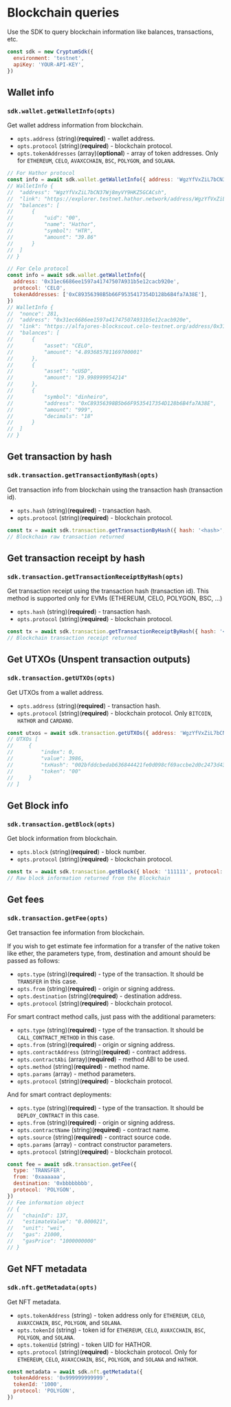 # Blockchain queries

Use the SDK to query blockchain information like balances, transactions, etc.

```js
const sdk = new CryptumSdk({
  environment: 'testnet',
  apiKey: 'YOUR-API-KEY',
})
```

## Wallet info

### `sdk.wallet.getWalletInfo(opts)`

Get wallet address information from blockchain.

- `opts.address` (string)(**required**) - wallet address.
- `opts.protocol` (string)(**required**) - blockchain protocol.
- `opts.tokenAddresses` (array)(**optional**) - array of token addresses. Only for `ETHEREUM`, `CELO`, `AVAXCCHAIN`, `BSC`, `POLYGON`, and `SOLANA`.

```js
// For Hathor protocol
const info = await sdk.wallet.getWalletInfo({ address: 'WgzYfVxZiL7bCN37Wj8myVY9HKZ5GCACsh', protocol: 'HATHOR' })
// WalletInfo {
// 	"address": "WgzYfVxZiL7bCN37Wj8myVY9HKZ5GCACsh",
// 	"link": "https://explorer.testnet.hathor.network/address/WgzYfVxZiL7bCN37Wj8myVY9HKZ5GCACsh",
// 	"balances": [
// 		{
// 			"uid": "00",
// 			"name": "Hathor",
// 			"symbol": "HTR",
// 			"amount": "39.86"
// 		}
// 	]
// }

// For Celo protocol
const info = await sdk.wallet.getWalletInfo({
  address: '0x31ec6686ee1597a41747507A931b5e12cacb920e',
  protocol: 'CELO',
  tokenAddresses: ['0xC89356398B5b66F9535417354D128b6B4fa7A38E'],
})
// WalletInfo {
// 	"nonce": 281,
// 	"address": "0x31ec6686ee1597a41747507A931b5e12cacb920e",
// 	"link": "https://alfajores-blockscout.celo-testnet.org/address/0x31ec6686ee1597a41747507A931b5e12cacb920e",
// 	"balances": [
// 		{
// 			"asset": "CELO",
// 			"amount": "4.893685781169700001"
// 		},
// 		{
// 			"asset": "cUSD",
// 			"amount": "19.998999954214"
// 		},
// 		{
// 			"symbol": "dinheiro",
// 			"address": "0xC89356398B5b66F9535417354D128b6B4fa7A38E",
// 			"amount": "999",
// 			"decimals": "18"
// 		}
// 	]
// }
```

## Get transaction by hash

### `sdk.transaction.getTransactionByHash(opts)`

Get transaction info from blockchain using the transaction hash (transaction id).

- `opts.hash` (string)(**required**) - transaction hash.
- `opts.protocol` (string)(**required**) - blockchain protocol.

```js
const tx = await sdk.transaction.getTransactionByHash({ hash: '<hash>', protocol: 'STELLAR' })
// Blockchain raw transaction returned
```

## Get transaction receipt by hash

### `sdk.transaction.getTransactionReceiptByHash(opts)`

Get transaction receipt using the transaction hash (transaction id). This method is supported only for EVMs (ETHEREUM, CELO, POLYGON, BSC, ...)

- `opts.hash` (string)(**required**) - transaction hash.
- `opts.protocol` (string)(**required**) - blockchain protocol.

```js
const tx = await sdk.transaction.getTransactionReceiptByHash({ hash: '<hash>', protocol: 'BSC' })
// Blockchain transaction receipt returned
```

## Get UTXOs (Unspent transaction outputs)

### `sdk.transaction.getUTXOs(opts)`

Get UTXOs from a wallet address.

- `opts.address` (string)(**required**) - transaction hash.
- `opts.protocol` (string)(**required**) - blockchain protocol. Only `BITCOIN`, `HATHOR` and `CARDANO`.

```js
const utxos = await sdk.transaction.getUTXOs({ address: 'WgzYfVxZiL7bCN37Wj8myVY9HKZ5GCACsh', protocol: 'HATHOR' })
// UTXOs [
//     {
//         "index": 0,
//         "value": 3986,
//         "txHash": "002bfddcbedab636844421fe0d098cf69accbe2d0c2473d43277483a3b0755df",
//         "token": "00"
//     }
// ]
```

## Get Block info

### `sdk.transaction.getBlock(opts)`

Get block information from blockchain.

- `opts.block` (string)(**required**) - block number.
- `opts.protocol` (string)(**required**) - blockchain protocol.

```js
const tx = await sdk.transaction.getBlock({ block: '111111', protocol: 'STELLAR' })
// Raw block information returned from the Blockchain
```

## Get fees

### `sdk.transaction.getFee(opts)`

Get transaction fee information from blockchain.

If you wish to get estimate fee information for a transfer of the native token like ether, the parameters type, from, destination and amount should be passed as follows:

- `opts.type` (string)(**required**) - type of the transaction. It should be `TRANSFER` in this case.
- `opts.from` (string)(**required**) - origin or signing address.
- `opts.destination` (string)(**required**) - destination address.
- `opts.protocol` (string)(**required**) - blockchain protocol.

For smart contract method calls, just pass with the additional parameters:

- `opts.type` (string)(**required**) - type of the transaction. It should be `CALL_CONTRACT_METHOD` in this case.
- `opts.from` (string)(**required**) - origin or signing address.
- `opts.contractAddress` (string)(**required**) - contract address.
- `opts.contractAbi` (array)(**required**) - method ABI to be used.
- `opts.method` (string)(**required**) - method name.
- `opts.params` (array) - method parameters.
- `opts.protocol` (string)(**required**) - blockchain protocol.

And for smart contract deployments:

- `opts.type` (string)(**required**) - type of the transaction. It should be `DEPLOY_CONTRACT` in this case.
- `opts.from` (string)(**required**) - origin or signing address.
- `opts.contractName` (string)(**required**) - contract name.
- `opts.source` (string)(**required**) - contract source code.
- `opts.params` (array) - contract constructor parameters.
- `opts.protocol` (string)(**required**) - blockchain protocol.

```js
const fee = await sdk.transaction.getFee({
  type: 'TRANSFER',
  from: '0xaaaaaa',
  destination: '0xbbbbbbbb',
  protocol: 'POLYGON',
})
// Fee information object
// {
//   "chainId": 137,
//   "estimateValue": "0.000021",
//   "unit": "wei",
//   "gas": 21000,
//   "gasPrice": "1000000000"
// }
```

## Get NFT metadata

### `sdk.nft.getMetadata(opts)`

Get NFT metadata.

- `opts.tokenAddress` (string) - token address only for `ETHEREUM`, `CELO`, `AVAXCCHAIN`, `BSC`, `POLYGON`, and `SOLANA`.
- `opts.tokenId` (string) - token id for `ETHEREUM`, `CELO`, `AVAXCCHAIN`, `BSC`, `POLYGON`, and `SOLANA`.
- `opts.tokenUid` (string) - token UID for HATHOR.
- `opts.protocol` (string)(**required**) - blockchain protocol. Only for `ETHEREUM`, `CELO`, `AVAXCCHAIN`, `BSC`, `POLYGON`, and `SOLANA` and `HATHOR`.

```js
const metadata = await sdk.nft.getMetadata({
  tokenAddress: '0x999999999999',
  tokenId: '1000',
  protocol: 'POLYGON',
})
```

